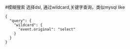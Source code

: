 #模糊搜索
选择dsl, 通过wildcard,关键字查询，类似mysql like
```
{
  "query": {
    "wildcard": {
      "event.original": "select"
    }
  }
}
```